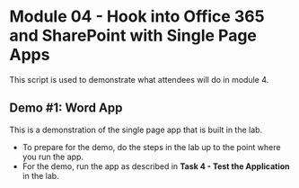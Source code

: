 Module 04 - Hook into Office 365 and SharePoint with Single Page Apps
=====================================================================

This script is used to demonstrate what attendees will do in module 4.

## Demo #1: Word App
This is a demonstration of the single page app that is built in the lab.
- To prepare for the demo, do the steps in the lab up to the point where you run the app.
- For the demo, run the app as described in **Task 4 - Test the Application** in the lab.